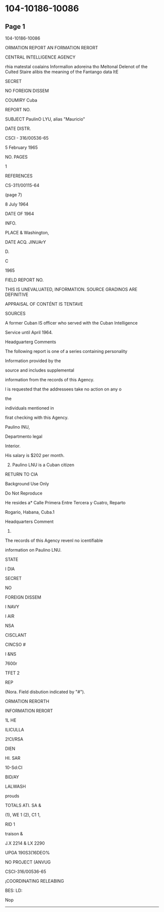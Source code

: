 # 104-10186-10086

## Page 1

104-10186-10086

ORMATION REPORT AN FORMATION RERORT

CENTRAL INTELLIGENCE AGENCY

rhia matestal coalains Informallon adoreina tho Meltonal Delenot of the Culted Staire alibis the meaning of the Fantango data ItE

SECRET

NO FOREIGN DISSEM

COUMIRY Cuba

REPORT NO.

SUBJECT PaulinO LYU, alias "Mauricio"

DATE DISTR.

CSCI - 316/00536-65

5 February 1965

NO. PAGES

1

REFERENCES

CS-311/00115-64

(page 7)

8 July 1964

DATE OF 1964

INFO.

PLACE & Washington,

DATE ACQ. JINUArY

D.

C

1965

FIELD REPORT NO.

THIS IS UNEVALUATED, INFORMATION. SOURCE GRADINOS ARE DEFINITIVE

APPRAISAL OF CONTÉNT IS TENTAVE

SOURCES

A former Cuban IS officer who served with the Cuban Intelligence

Service until April 1964.

Headguarterg Comments

The following report is one of a series containing personality

Information provided by the

source and includes supplemental

information from the records of this Agency.

l is requested that the addressees take no action on any o

the

individuals mentioned in

firat checking with this Agency.

Paulino INU,

Departmento legal

Interior.

His salary is $202 per month.

2. Paulino LNU is a Cuban citizen

RETURN TO CIA

Background Use Only

Do Not Reproduce

He resides a* Calle Primera Entre Tercera y Cuatro, Reparto

Rogario, Habana, Cuba.1

Headquarters Comment

1.

The records of this Agency revenl no icentifiable

information on Paulino LNU.

STATE

I DIA

SECRET

NO

FOREIGN DISSEM

I NAVY

I AIR

NSA

CISCLANT

CINCSO #

I &NS

7600r

TFET 2

REP

(Nora. Field disbution indicated by "#").

ORMATION RERORTH

INFORMATION RERORT

1L HE

ILICULLA

2!CI/RSA

DIEN

HI. SAR

10-Sd:CI

BID/AY

LALWASH

prouds

TOTALS ATI. SA &

(1), WE 1 (2), C1 1,

RID 1

traison &

J.X 2214 & LX 2290

UPGA 190S3(16DEO%

NO PROJECT (ANVUG

CSCI-316/00536-65

¡COORDINATING RELEABING

BES: LD:

Nop

---

